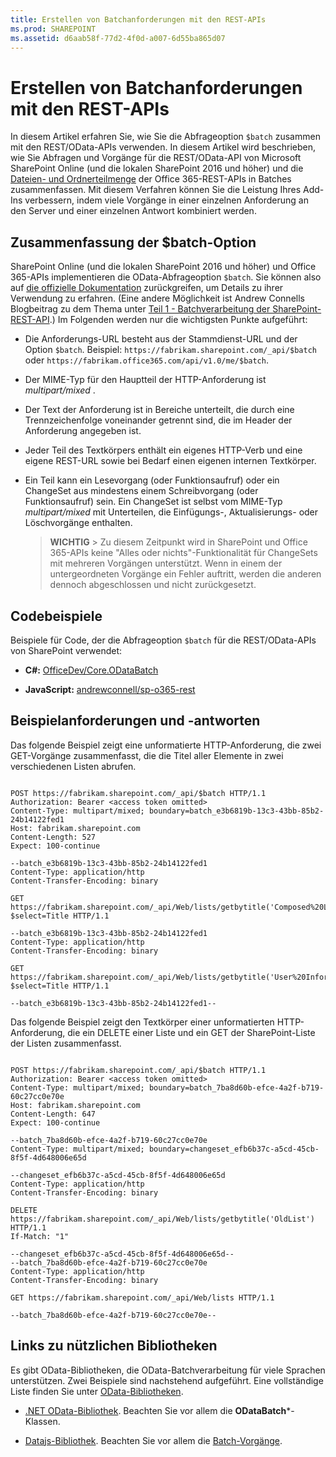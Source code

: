 ```yaml
---
title: Erstellen von Batchanforderungen mit den REST-APIs
ms.prod: SHAREPOINT
ms.assetid: d6aab58f-77d2-4f0d-a007-6d55ba865d07
---
```



# Erstellen von Batchanforderungen mit den REST-APIs
In diesem Artikel erfahren Sie, wie Sie die Abfrageoption  `$batch` zusammen mit den REST/OData-APIs verwenden.
In diesem Artikel wird beschrieben, wie Sie Abfragen und Vorgänge für die REST/OData-API von Microsoft SharePoint Online (und die lokalen SharePoint 2016 und höher) und die  [Dateien- und Ordnerteilmenge](http://msdn.microsoft.com/de-de/office/office365/api/files-rest-operations) der Office 365-REST-APIs in Batches zusammenfassen. Mit diesem Verfahren können Sie die Leistung Ihres Add-Ins verbessern, indem viele Vorgänge in einer einzelnen Anforderung an den Server und einer einzelnen Antwort kombiniert werden.
  
    
    


## Zusammenfassung der $batch-Option

SharePoint Online (und die lokalen SharePoint 2016 und höher) und Office 365-APIs implementieren die OData-Abfrageoption  `$batch`. Sie können also auf  [die offizielle Dokumentation](http://www.odata.org/documentation/odata-version-3-0/batch-processing) zurückgreifen, um Details zu ihrer Verwendung zu erfahren. (Eine andere Möglichkeit ist Andrew Connells Blogbeitrag zu dem Thema unter [Teil 1 - Batchverarbeitung der SharePoint-REST-API](http://www.andrewconnell.com/blog/part-1-sharepoint-rest-api-batching-understanding-batching-requests).) Im Folgenden werden nur die wichtigsten Punkte aufgeführt:
  
    
    

- Die Anforderungs-URL besteht aus der Stammdienst-URL und der Option  `$batch`. Beispiel:  `https://fabrikam.sharepoint.com/_api/$batch` oder `https://fabrikam.office365.com/api/v1.0/me/$batch`.
    
  
- Der MIME-Typ für den Hauptteil der HTTP-Anforderung ist  *multipart/mixed*  .
    
  
- Der Text der Anforderung ist in Bereiche unterteilt, die durch eine Trennzeichenfolge voneinander getrennt sind, die im Header der Anforderung angegeben ist.
    
  
- Jeder Teil des Textkörpers enthält ein eigenes HTTP-Verb und eine eigene REST-URL sowie bei Bedarf einen eigenen internen Textkörper.
    
  
- Ein Teil kann ein Lesevorgang (oder Funktionsaufruf) oder ein ChangeSet aus mindestens einem Schreibvorgang (oder Funktionsaufruf) sein. Ein ChangeSet ist selbst vom MIME-Typ  *multipart/mixed*  mit Unterteilen, die Einfügungs-, Aktualisierungs- oder Löschvorgänge enthalten.
    
    > **WICHTIG**
      > Zu diesem Zeitpunkt wird in SharePoint und Office 365-APIs keine "Alles oder nichts"-Funktionalität für ChangeSets mit mehreren Vorgängen unterstützt. Wenn in einem der untergeordneten Vorgänge ein Fehler auftritt, werden die anderen dennoch abgeschlossen und nicht zurückgesetzt. 

## Codebeispiele

Beispiele für Code, der die Abfrageoption  `$batch` für die REST/OData-APIs von SharePoint verwendet:
  
    
    

- **C#:** [OfficeDev/Core.ODataBatch](https://github.com/OfficeDev/PnP/tree/master/Samples/Core.ODataBatch)
    
  
- **JavaScript:** [andrewconnell/sp-o365-rest](https://github.com/andrewconnell/sp-o365-rest/blob/master/SpRestBatchSample/Scripts/App.js)
    
  

## Beispielanforderungen und -antworten

Das folgende Beispiel zeigt eine unformatierte HTTP-Anforderung, die zwei GET-Vorgänge zusammenfasst, die die Titel aller Elemente in zwei verschiedenen Listen abrufen.
  
    
    

```

POST https://fabrikam.sharepoint.com/_api/$batch HTTP/1.1
Authorization: Bearer <access token omitted>
Content-Type: multipart/mixed; boundary=batch_e3b6819b-13c3-43bb-85b2-24b14122fed1
Host: fabrikam.sharepoint.com
Content-Length: 527
Expect: 100-continue

--batch_e3b6819b-13c3-43bb-85b2-24b14122fed1
Content-Type: application/http
Content-Transfer-Encoding: binary

GET https://fabrikam.sharepoint.com/_api/Web/lists/getbytitle('Composed%20Looks')/items?$select=Title HTTP/1.1

--batch_e3b6819b-13c3-43bb-85b2-24b14122fed1
Content-Type: application/http
Content-Transfer-Encoding: binary

GET https://fabrikam.sharepoint.com/_api/Web/lists/getbytitle('User%20Information%20List')/items?$select=Title HTTP/1.1

--batch_e3b6819b-13c3-43bb-85b2-24b14122fed1--

```

Das folgende Beispiel zeigt den Textkörper einer unformatierten HTTP-Anforderung, die ein DELETE einer Liste und ein GET der SharePoint-Liste der Listen zusammenfasst.
  
    
    



```

POST https://fabrikam.sharepoint.com/_api/$batch HTTP/1.1
Authorization: Bearer <access token omitted>
Content-Type: multipart/mixed; boundary=batch_7ba8d60b-efce-4a2f-b719-60c27cc0e70e
Host: fabrikam.sharepoint.com
Content-Length: 647
Expect: 100-continue

--batch_7ba8d60b-efce-4a2f-b719-60c27cc0e70e
Content-Type: multipart/mixed; boundary=changeset_efb6b37c-a5cd-45cb-8f5f-4d648006e65d

--changeset_efb6b37c-a5cd-45cb-8f5f-4d648006e65d
Content-Type: application/http
Content-Transfer-Encoding: binary

DELETE https://fabrikam.sharepoint.com/_api/Web/lists/getbytitle('OldList') HTTP/1.1
If-Match: "1"

--changeset_efb6b37c-a5cd-45cb-8f5f-4d648006e65d--
--batch_7ba8d60b-efce-4a2f-b719-60c27cc0e70e
Content-Type: application/http
Content-Transfer-Encoding: binary

GET https://fabrikam.sharepoint.com/_api/Web/lists HTTP/1.1

--batch_7ba8d60b-efce-4a2f-b719-60c27cc0e70e--
```


## Links zu nützlichen Bibliotheken

Es gibt OData-Bibliotheken, die OData-Batchverarbeitung für viele Sprachen unterstützen. Zwei Beispiele sind nachstehend aufgeführt. Eine vollständige Liste finden Sie unter  [OData-Bibliotheken](http://www.odata.org/libraries/).
  
    
    

-  [.NET OData-Bibliothek](http://msdn.microsoft.com/de-de/office/microsoft.data.odata%28v=vs.90%29). Beachten Sie vor allem die **ODataBatch***-Klassen.
    
  
-  [Datajs-Bibliothek](http://datajs.codeplex.com/documentation). Beachten Sie vor allem die  [Batch-Vorgänge](http://datajs.codeplex.com/wikipage?title=datajs%20OData%20API&amp;referringTitle=Documentation#Batch).
    
  

